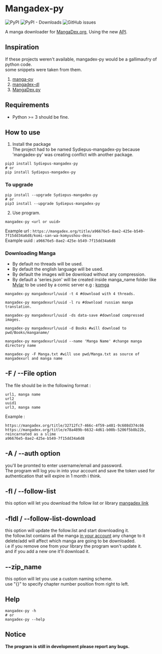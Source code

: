 # Mangadex-py
![PyPI](https://img.shields.io/pypi/v/Sydiepus-mangadex-py?color=gree&label=pypi%20package)
![PyPI - Downloads](https://img.shields.io/pypi/dm/Sydiepus-mangadex-py?color=gree)
![GitHub issues](https://img.shields.io/github/issues/Sydiepus/mangadex-py)

A manga downloader for [MangaDex.org](https://mangadex.org/), Using the new [API](https://api.mangadex.org/docs.html).

## Inspiration
If these projects weren't available, mangadex-py would be a gallimaufry of python code.  
some snippets were taken from them.  
1. [manga-py](https://github.com/manga-py/manga-py)
2. [mangadex-dl](https://github.com/frozenpandaman/mangadex-dl)
3. [MangaDex.py](https://github.com/Proxymiity/MangaDex.py)
## Requirements
- Python >= 3 should be fine.
## How to use

1. Install the package  
The project had to be named Sydiepus-mangadex-py because 'mangadex-py' was creating conflict with another package.
```
pip3 install Sydiepus-mangadex-py 
# or
pip install Sydiepus-mangadex-py
```
### To upgrade 
```
pip install --upgrade Sydiepus-mangadex-py
# or
pip3 install --upgrade Sydiepus-mangadex-py
```

2. Use program.
``` 
mangadex-py <url or uuid>
```
Example url : ``https://mangadex.org/title/a96676e5-8ae2-425e-b549-7f15dd34a6d8/komi-san-wa-komyushou-desu``   
Example uuid : ``a96676e5-8ae2-425e-b549-7f15dd34a6d8``
### Downloading Manga
- By default no threads will be used.
- By default the english language will be used.
- By default the images will be download without any compression. 
- By default a 'series.json' will be created inside manga_name folder like [Mylar](https://github.com/mylar3/mylar3/wiki/series.json-examples) to be used by a comic server e.g  : [komga](https://github.com/gotson/komga)
```
mangadex-py mangadexurl/uuid -t 4 #download with 4 threads.

mangadex-py mangadexurl/uuid -l ru #download russian manga translation.

mangadex-py mangadexurl/uuid -ds data-save #download compressed images.

mangadex-py mangadexurl/uuid -d Books #will download to pwd/Books/manganame/

mangadex-py mangadexurl/uuid --name 'Manga Name' #change manga directory name

mangadex-py -F Manga.txt #will use pwd/Manga.txt as source of mangadexurl and manga name
```
## -F / --File option
The file should be in the following format :  
``` 
url1, manga name
url2
uuid1
url3, manga name
```
Example :
```
https://mangadex.org/title/32712fc7-466c-4f59-a481-9c608d374c66
https://mangadex.org/title/e78a489b-6632-4d61-b00b-5206f5b8b22b, reincarnated as a slime
a96676e5-8ae2-425e-b549-7f15dd34a6d8
```
## -A / --auth option
you'll be promted to enter username/email and password.  
The program will log you in into your account and save the token used for authentication that will expire in 1 month i think.   
## -fl / --follow-list
this option will let you download the follow list or library [mangadex link](https://mangadex.org/titles/follows)
## -fldl / --follow-list-download
this option will update the follow.list and start downloading it.    
the follow.list contains all the manga [in your account](https://mangadex.org/titles/follows) any change to it delete/add will affect which manga are going to be downloaded.  
i.e if you remove one from your library the program won't update it.  
and if you add a new one it'll download it.
## --zip_name 
this option will let you use a custom naming scheme.   
use "{}" to specify chapter number position from right to left.   
## Help
```
mangadex-py -h 
# or
mangadex-py --help
```
## Notice
**The program is still in development please report any bugs.**

